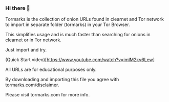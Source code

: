 ### Hi there 👋

Tormarks is the collection of onion URLs found in clearnet and Tor network to import in separate folder (tormarks) in your Tor Browser.

This simplifies usage and is much faster than searching for onions in clearnet or in Tor network.

Just import and try.

(Quick Start video)[https://www.youtube.com/watch?v=imlM2kv6Lew]

All URLs are for educational purposes only.

By downloading and importing this file you agree with tormarks.com/disclaimer.

Please visit tormarks.com for more info.


<!--
**tormarks/tormarks** is a ✨ _special_ ✨ repository because its `README.md` (this file) appears on your GitHub profile.

Here are some ideas to get you started:

- 🔭 I’m currently working on ...
- 🌱 I’m currently learning ...
- 👯 I’m looking to collaborate on ...
- 🤔 I’m looking for help with ...
- 💬 Ask me about ...
- 📫 How to reach me: ...
- 😄 Pronouns: ...
- ⚡ Fun fact: ...
-->
